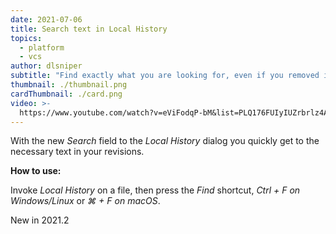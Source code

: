 ```yaml
---
date: 2021-07-06
title: Search text in Local History
topics:
  - platform
  - vcs
author: dlsniper
subtitle: "Find exactly what you are looking for, even if you removed it"
thumbnail: ./thumbnail.png
cardThumbnail: ./card.png
video: >-
  https://www.youtube.com/watch?v=eViFodqP-bM&list=PLQ176FUIyIUZrbrlz4AY1V8VzBJKZyVlW&index=120
---
```


With the new _Search_ field to the _Local History_ dialog you quickly get to the necessary text in your revisions.

**How to use:**

Invoke _Local History_ on a file, then press the _Find_ shortcut, _Ctrl + F on Windows/Linux_ or _⌘ + F on macOS_.

<span class="tag is-rounded">New in 2021.2</span>
